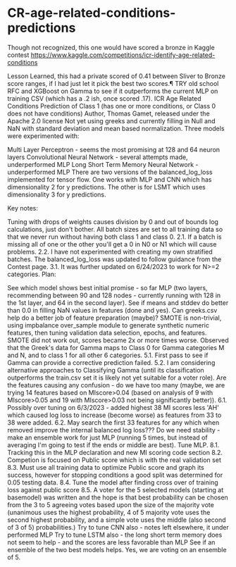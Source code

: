 # CR-age-related-conditions-predictions
Though not recognized, this one would have scored a bronze in Kaggle contest https://www.kaggle.com/competitions/icr-identify-age-related-conditions

Lesson Learned, this had a private scored of 0.41 between Sliver to Bronze score ranges, if I had just let it pick the best two scores.¶
TRY old school RFC and XGBoost on Gamma to see if it outperforms the current MLP on training CSV (which has a .2 ish, once scored .17).
ICR Age Related Conditions Prediction of Class 1 (has one or more conditions, or Class 0 does not have conditions)
Author, Thomas Gamet, released under the Apache 2.0 license
Not yet using greeks and currently filling in Null and NaN with standard deviation and mean based normalization. Three models were experimented with:

Multi Layer Perceptron - seems the most promising at 128 and 64 neuron layers
Convolutional Neural Network - several attempts made, underperformed MLP
Long Short Term Memory Neural Network - underperformed MLP
There are two versions of the balanced_log_loss implemented for tensor flow. One works with MLP and CNN which has dimensionality 2 for y predictions. The other is for LSMT which uses dimensionality 3 for y predictions.

Key notes:

Tuning with drops of weights causes division by 0 and out of bounds log calculations, just don't bother.
All batch sizes are set to all training data so that we never run without having both class 1 and class 0. 2.1. If a batch is missing all of one or the other you'll get a 0 in N0 or N1 which will cause problems. 2.2. I have not experimented with creating my own stratified batches.
The balanced_log_loss was updated to follow guidance from the Contest page. 3.1. It was further updated on 6/24/2023 to work for N>=2 categories.
Plan:

See which model shows best initial promise - so far MLP (two layers, recommending between 90 and 128 nodes - currently running with 128 in the 1st layer, and 64 in the second layer).
See if means and stddev do better than 0.0 in filling NaN values in features (done and yes).
Can greeks.csv help do a better job of feature preparation (maybe)?
SMOTE is non-trivial, using impbalance over_sample module to generate synthetic numeric features, then tuning validation data selection, epochs, and features. SMOTE did not work out, scores became 2x or more times worse.
Observed that the Greek's data for Gamma maps to Class 0 for Gamma categories M and N, and to class 1 for all other 6 categories. 5.1. First pass to see if Gamma can provide a corrective prediction failed. 5.2. I am considering alternative approaches to Classifying Gamma (until its classification outperforms the train.csv set it is likely not yet suitable for a voter role).
Are the features causing any confusion - do we have too many (maybe, we are trying 14 features based on MIscore>0.04 (based on analysis of 9 with MIscore>0.05 and 19 with MIscore>0.03 not being significantly better)). 6.1. Possibly over tuning on 6/3/2023 - added highest 38 MI scores less 'AH' which caused log loss to increase (become worse) as features from 33 to 38 were added. 6.2. May search the first 33 features for any which when removed improve the internal balanced log loss???
Do we need stability - make an ensemble work for just MLP (running 5 times, but instead of averaging I'm going to test if the ends or middle are best).
Tune MLP. 8.1. Tracking this in the MLP declaration and new MI scoring code section 8.2. Competion is focused on Public score which is with the real validation set 8.3. Must use all training data to optimize Public score and graph its success, however for stopping conditions a good split was determined for 0.05 testing data. 8.4. Tune the model after finding cross over of training loss against public score 8.5. A voter for the 5 selected models (starting at basemodel) was written and the hope is that best probability can be chosen from the 3 to 5 agreeing votes based upon the size of the majority vote (unanimous uses the highest probability, 4 of 5 majority vote uses the second highest probability, and a simple vote uses the middle (also second of 3 of 5) probabilities.)
Try to tune CNN also - notes left elsewhere, it under performed MLP
Try to tune LSTM also - the long short term memory does not seem to help - and the scores are less favorable than MLP
See if an ensemble of the two best models helps. Yes, we are voting on an ensemble of 5.
